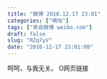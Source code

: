 ```yaml
---
title: "微博 2010.12.17 23:01"
categories: ["嘀咕"]
tags: ["来自微博 weibo.com"]
draft: false
slug: "RZq7yV"
date: "2010-12-17 23:01:00"
---
```


<p>呵呵，与我无关。 O网页链接 ​​​​</p>
